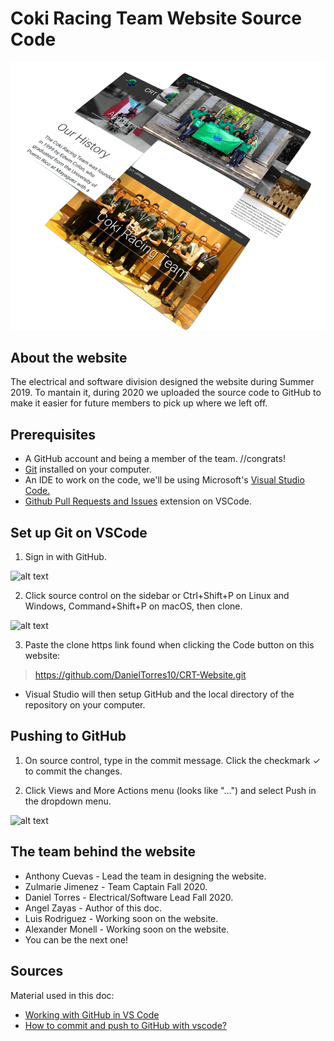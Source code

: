 # Coki Racing Team Website Source Code

<img src="./isometric-web-pages-mockup.png" alt="alt text" width="600"/>

## About the website
The electrical and software division designed the website during Summer 2019. To mantain it, during 2020 we uploaded the source code to GitHub to make it easier for future members to pick up where we left off.

## Prerequisites
- A GitHub account and being a member of the team. //congrats!
- [Git](https://git-scm.com/downloads) installed on your computer.
- An IDE to work on the code, we'll be using Microsoft's [Visual Studio Code.](https://code.visualstudio.com/download)
- [Github Pull Requests and Issues](vscode:extension/GitHub.vscode-pull-request-github) extension on VSCode.

## Set up Git on VSCode
1. Sign in with GitHub.

<img src="https://code.visualstudio.com/assets/docs/editor/github/extension-signin.png" alt="alt text" width="500"/>

2. Click source control on the sidebar or Ctrl+Shift+P on Linux and Windows, Command+Shift+P on macOS, then clone.

<img src="https://code.visualstudio.com/assets/docs/editor/github/clone-from-github.gif" alt="alt text" width="500"/>

3. Paste the clone https link found when clicking the Code button on this website:
>https://github.com/DanielTorres10/CRT-Website.git

- Visual Studio will then setup GitHub and the local directory of the repository on your computer.

## Pushing to GitHub
1. On source control, type in the commit message. Click the checkmark ✓ to commit the changes.

2. Click Views and More Actions menu (looks like "…") and select Push in the dropdown menu.

<img src="https://miro.medium.com/max/662/1*ZPjvBFaiTNjXyo8xOMcf6g.png" alt="alt text" width="400"/>

## The team behind the website
- Anthony Cuevas - Lead the team in designing the website.
- Zulmarie Jimenez - Team Captain Fall 2020.
- Daniel Torres - Electrical/Software Lead Fall 2020.
- Angel Zayas - Author of this doc.
- Luis Rodriguez - Working soon on the website.
- Alexander Monell - Working soon on the website.
- You can be the next one!

## Sources
Material used in this doc:
- [Working with GitHub in VS Code](https://code.visualstudio.com/docs/editor/github)
- [How to commit and push to GitHub with vscode?](https://medium.com/@TrainYourDragon/how-to-commit-and-push-to-github-with-vscode-147991c849c6)
